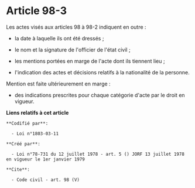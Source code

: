 # Article 98-3

Les actes visés aux articles 98 à 98-2 indiquent en outre :

- la date à laquelle ils ont été dressés ;

- le nom et la signature de l'officier de l'état civil ;

- les mentions portées en marge de l'acte dont ils tiennent lieu ;

- l'indication des actes et décisions relatifs à la nationalité de la personne. 

Mention est faite ultérieurement en marge :

- des indications prescrites pour chaque catégorie d'acte par le droit en vigueur.

**Liens relatifs à cet article**

	**Codifié par**:

	  - Loi n°1803-03-11

	**Créé par**:

	  - Loi n°78-731 du 12 juillet 1978 - art. 5 () JORF 13 juillet 1978 en vigueur le 1er janvier 1979

	**Cite**:

	  - Code civil - art. 98 (V)
